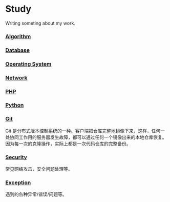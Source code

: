 # Study
Writing someting about my work.

### [Algorithm](https://github.com/symi210/study/blob/master/algorithm)

### [Database](https://github.com/symi210/study/blob/master/database)

### [Operating System](https://github.com/symi210/study/blob/master/os)

### [Network](https://github.com/symi210/study/blob/master/network)

### [PHP](https://github.com/symi210/study/blob/master/php)

### [Python](https://github.com/symi210/study/blob/master/python)

### [Git](https://github.com/symi210/study/tree/master/git)
Git 是分布式版本控制系统的一种。客户端把仓库完整地镜像下来，这样，任何一处协同工作用的服务器发生故障，都可以通过任何一个镜像出来的本地仓库恢复。因为每一次的克隆操作，实际上都是一次代码仓库的完整备份。

### [Security](https://github.com/symi210/study/blob/master/security)
常见网络攻击，安全问题处理等。

### [Exception](https://github.com/symi210/study/blob/master/exceptions/exceptions.md)
遇到的各种异常/错误/问题等。
